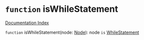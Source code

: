 # `function` isWhileStatement

[Documentation Index](../README.md)

`function` isWhileStatement(node: [Node](../interface.Node/README.md)): node `is` [WhileStatement](../interface.WhileStatement/README.md)